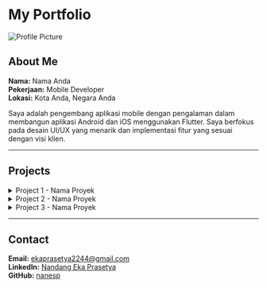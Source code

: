 # My Portfolio

![Profile Picture](https://via.placeholder.com/150) <!-- Ganti URL ini dengan foto Anda -->

## About Me
**Nama:** Nama Anda  
**Pekerjaan:** Mobile Developer  
**Lokasi:** Kota Anda, Negara Anda

Saya adalah pengembang aplikasi mobile dengan pengalaman dalam membangun aplikasi Android dan iOS menggunakan Flutter. Saya berfokus pada desain UI/UX yang menarik dan implementasi fitur yang sesuai dengan visi klien.

---

## Projects

<details>
  <summary>Project 1 - Nama Proyek</summary>
  
  ![Project Image](https://via.placeholder.com/400x200) <!-- Ganti URL ini dengan gambar proyek Anda -->

  **Deskripsi:**  
  Ini adalah deskripsi singkat dari proyek ini. Proyek ini mencakup fitur-fitur seperti X, Y, dan Z.

  **Tech Stack:**
  - ![Flutter](https://img.shields.io/badge/-Flutter-02569B?logo=flutter&logoColor=white)
  - ![Dart](https://img.shields.io/badge/-Dart-0175C2?logo=dart&logoColor=white)
  - ![Firebase](https://img.shields.io/badge/-Firebase-FFCA28?logo=firebase&logoColor=white)
  
</details>

<details>
  <summary>Project 2 - Nama Proyek</summary>
  
  ![Project Image](https://via.placeholder.com/400x200) <!-- Ganti URL ini dengan gambar proyek Anda -->

  **Deskripsi:**  
  Ini adalah deskripsi singkat dari proyek ini. Proyek ini mencakup fitur-fitur seperti A, B, dan C.

  **Tech Stack:**
  - ![Laravel](https://img.shields.io/badge/-Laravel-FF2D20?logo=laravel&logoColor=white)
  - ![MySQL](https://img.shields.io/badge/-MySQL-4479A1?logo=mysql&logoColor=white)
  - ![JavaScript](https://img.shields.io/badge/-JavaScript-F7DF1E?logo=javascript&logoColor=black)
  
</details>

<details>
  <summary>Project 3 - Nama Proyek</summary>
  
  ![Project Image](https://via.placeholder.com/400x200) <!-- Ganti URL ini dengan gambar proyek Anda -->

  **Deskripsi:**  
  Ini adalah deskripsi singkat dari proyek ini. Proyek ini mencakup fitur-fitur seperti D, E, dan F.

  **Tech Stack:**
  - ![React](https://img.shields.io/badge/-React-61DAFB?logo=react&logoColor=white)
  - ![Node.js](https://img.shields.io/badge/-Node.js-339933?logo=node.js&logoColor=white)
  - ![MongoDB](https://img.shields.io/badge/-MongoDB-47A248?logo=mongodb&logoColor=white)
  
</details>

---

## Contact

**Email:** ekaprasetya2244@gmail.com  
**LinkedIn:** [Nandang Eka Prasetya](https://linkedin.com/in/nandang-eka-prasetya)  
**GitHub:** [nanesp](https://github.com/naneps)
